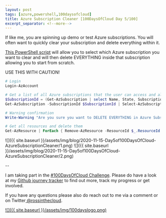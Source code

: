 ```yaml
---
layout: post
tags: [azure,powershell,100daysofcloud]
title: Azure Subscription Cleaner [100DaysOfCloud Day 5/100] 
excerpt_separator: <!--more-->
---
```

If like me, you are spinning up demo or test Azure subscriptions. You will often want to quickly clear your subscription and delete everything within it.

<a href="https://github.com/rossinthecloud/AzureSubscriptionCleaner" target="_blank">This PowerShell script</a> will allow you to select which Azure subscription you want to clear and will then delete EVERYTHING inside that subscription allowing you to start from scratch.

USE THIS WITH CAUTION!

```powershell
# Login
Login-AzAccount 

# Get a list of all Azure subscriptions that the user can access and allow them to select one to be cleared
$SubscriptionId = (Get-AzSubscription | select Name, State, SubscriptionId, TenantId | Out-GridView -Title "Select Azure Subscription To Clear" -PassThru).SubscriptionId
Get-AzSubscription -SubscriptionId $SubscriptionId | Select-AzSubscription

# Warning confirmation
Write-Warning "Are you sure you want to DELETE EVERYTHING in Azure Subscription with ID $SubscriptionId" -WarningAction Inquire

# Get all resources and delete them
Get-AzResource | ForEach { Remove-AzResource -ResourceId $_.ResourceId -Force -Confirm:$False }
```

![]({{ site.baseurl }}/assets/img/blog/2020-11-15-Day5of100DaysOfCloud-AzureSubscriptionCleaner/1.png)
![]({{ site.baseurl }}/assets/img/blog/2020-11-15-Day5of100DaysOfCloud-AzureSubscriptionCleaner/2.png)


--

I am taking part in the <a href="https://100daysofcloud.com/" target="_blank">#100DaysOfCloud Challenge</a>. Please do have a look at my <a href="https://github.com/rossinthecloud/100DaysOfCloud" target="_blank">Github journey tracker</a> to find out more, track my progress or get involved.

If you have any questions please also do reach out to me via a comment or on Twitter<a href="https://www.twitter.com/rossinthecloud" target="_blank"> @rossinthecloud</a>.

<a href="https://github.com/rossinthecloud/100DaysOfCloud" target="_blank">![]({{ site.baseurl }}/assets/img/100dayslogo.png)</a>


